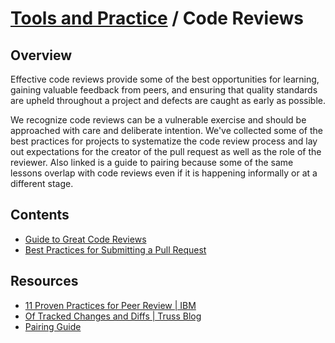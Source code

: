 # [Tools and Practice](../README.md) / Code Reviews

## Overview

Effective code reviews provide some of the best opportunities for learning, gaining valuable feedback from peers, and ensuring that quality standards are upheld throughout a project and defects are caught as early as possible.

We recognize code reviews can be a vulnerable exercise and should be approached with care and deliberate intention.  We've collected some of the best practices for projects to systematize the code review process and lay out expectations for the creator of the pull request as well as the role of the reviewer.  Also linked is a guide to pairing because some of the same lessons overlap with code reviews even if it is happening informally or at a different stage.

## Contents

* [Guide to Great Code Reviews](./great-code-reviews.md)
* [Best Practices for Submitting a Pull Request](./pull-request-best-practices.md)

## Resources

* [11 Proven Practices for Peer Review | IBM](https://www.ibm.com/developerworks/rational/library/11-proven-practices-for-peer-review/)
* [Of Tracked Changes and Diffs | Truss Blog](https://truss.works/blog/2018/1/5/of-tracked-changes-and-diffs-moving-from-editorial-to-engineering)
* [Pairing Guide](https://docs.google.com/document/d/1BlsUdxFjyXBKv8sP5k_dq16gpWW-dUJsSl-3oKDrCnc/edit)
